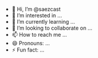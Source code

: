 - 👋 Hi, I’m @saezcast
- 👀 I’m interested in ...
- 🌱 I’m currently learning ...
- 💞️ I’m looking to collaborate on ...
- 📫 How to reach me ...
- 😄 Pronouns: ...
- ⚡ Fun fact: ...

<!---
saezcast/saezcast is a ✨ special ✨ repository because its `README.md` (this file) appears on your GitHub profile.
You can click the Preview link to take a look at your changes.
--->
